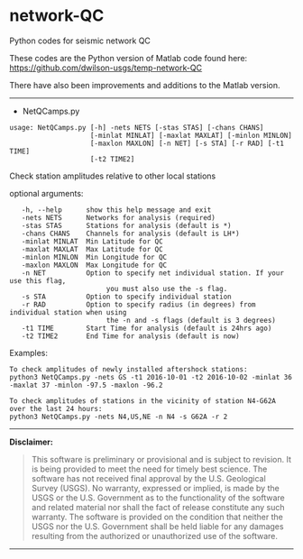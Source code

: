 # network-QC
Python codes for seismic network QC

These codes are the Python version of Matlab code found here:
https://github.com/dwilson-usgs/temp-network-QC

There have also been improvements and additions to the Matlab version.

---------------------------------------------------------
* NetQCamps.py
```
usage: NetQCamps.py [-h] -nets NETS [-stas STAS] [-chans CHANS]
                    [-minlat MINLAT] [-maxlat MAXLAT] [-minlon MINLON]
                    [-maxlon MAXLON] [-n NET] [-s STA] [-r RAD] [-t1 TIME]
                    [-t2 TIME2]
```
Check station amplitudes relative to other local stations

optional arguments:
```
   -h, --help      show this help message and exit
   -nets NETS      Networks for analysis (required)
   -stas STAS      Stations for analysis (default is *)
   -chans CHANS    Channels for analysis (default is LH*)
   -minlat MINLAT  Min Latitude for QC
   -maxlat MAXLAT  Max Latitude for QC
   -minlon MINLON  Min Longitude for QC
   -maxlon MAXLON  Max Longitude for QC
   -n NET          Option to specify net individual station. If your use this flag,
                        you must also use the -s flag.
   -s STA          Option to specify individual station
   -r RAD          Option to specify radius (in degrees) from individual station when using
                        the -n and -s flags (default is 3 degrees)
   -t1 TIME        Start Time for analysis (default is 24hrs ago)
   -t2 TIME2       End Time for analysis (default is now)
```
Examples:

    To check amplitudes of newly installed aftershock stations:
    python3 NetQCamps.py -nets GS -t1 2016-10-01 -t2 2016-10-02 -minlat 36 -maxlat 37 -minlon -97.5 -maxlon -96.2

    To check amplitudes of stations in the vicinity of station N4-G62A over the last 24 hours:
    python3 NetQCamps.py -nets N4,US,NE -n N4 -s G62A -r 2

---------------------------------------------------------

**Disclaimer:**

>This software is preliminary or provisional and is subject to revision. It is 
being provided to meet the need for timely best science. The software has not 
received final approval by the U.S. Geological Survey (USGS). No warranty, 
expressed or implied, is made by the USGS or the U.S. Government as to the 
functionality of the software and related material nor shall the fact of release 
constitute any such warranty. The software is provided on the condition that 
neither the USGS nor the U.S. Government shall be held liable for any damages 
resulting from the authorized or unauthorized use of the software.

---------------------------------------------------------
